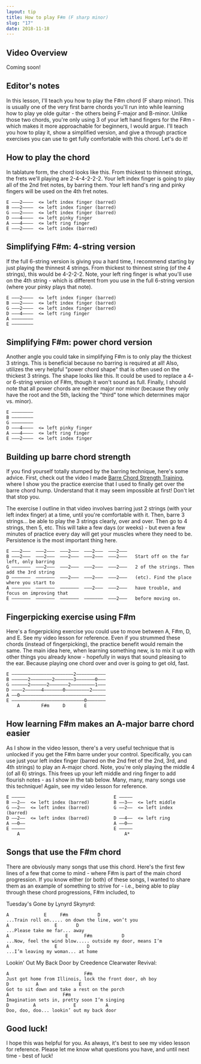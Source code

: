 ```yaml
---
layout: tip
title: How to play F#m (F sharp minor)
slug: "17"
date: 2018-11-18
---
```


## Video Overview

<!-- <iframe width="560" height="315" src="https://www.youtube.com/embed/ZLCC-HqI6CY?showinfo=0" frameborder="0" allowfullscreen></iframe> -->

Coming soon!

<!-- ## Print-friendly version of this lesson

For a print-ready PDF of this lesson, [become a supporter on my Patreon page](https://www.patreon.com/songnotes). For a few bucks a month, you get access to PDFs of all my new lessons. -->

## Editor's notes

In this lesson, I'll teach you how to play the F#m chord (F sharp minor). This is usually one of the very first barre chords you'll run into while learning how to play ye olde guitar - the others being F-major and B-minor. Unlike those two chords, you're only using 3 of your left hand fingers for the F#m - which makes it more approachable for beginners, I would argue. I'll teach you how to play it, show a simplified version, and give a through practice exercises you can use to get fully comfortable with this chord. Let's do it!

## How to play the chord

In tablature form, the chord looks like this. From thickest to thinnest strings, the frets we'll playing are 2-4-4-2-2-2. Your left index finger is going to play all of the 2nd fret notes, by barring them. Your left hand's ring and pinky fingers will be used on the 4th fret notes.

    E –––2––––  <= left index finger (barred)
    B –––2––––  <= left index finger (barred)
    G –––2––––  <= left index finger (barred)
    D –––4––––  <= left pinky finger
    A –––4––––  <= left ring finger
    E –––2––––  <= left index (barred)

## Simplifying F#m: 4-string version

If the full 6-string version is giving you a hard time, I recommend starting by just playing the thinnest 4 strings. From thickest to thinnest string (of the 4 strings), this would be 4-2-2-2. Note, your left ring finger is what you'll use on the 4th string - which is different from you use in the full 6-string version (where your pinky plays that note).

    E –––2––––  <= left index finger (barred)
    B –––2––––  <= left index finger (barred)
    G –––2––––  <= left index finger (barred)
    D –––4––––  <= left ring finger
    A ––––––––  
    E ––––––––  

## Simplifying F#m: power chord version

Another angle you could take in simplifying F#m is to only play the thickest 3 strings. This is beneficial because no barring is required at all! Also, utilizes the very helpful "power chord shape" that is often used on the thickest 3 strings. The shape looks like this. It could be used to replace a 4- or 6-string version of F#m, though it won't sound as full. Finally, I should note that all power chords are neither major nor minor (because they only have the root and the 5th, lacking the "third" tone which determines major vs. minor).

    E ––––––––  
    B ––––––––  
    G ––––––––  
    D –––4––––  <= left pinky finger
    A –––4––––  <= left ring finger
    E –––2––––  <= left index finger

## Building up barre chord strength

If you find yourself totally stumped by the barring technique, here's some advice. First, check out the video I made [Barre Chord Strength Training](https://www.youtube.com/watch?v=PI4Pce2HonM), where I show you the practice exercise that I used to finally get over the barre chord hump. Understand that it may seem impossible at first! Don't let that stop you.

The exercise I outline in that video involves barring just 2 strings (with your left index finger) at a time, until you're comfortable with it. Then, barre 3 strings... be able to play the 3 strings clearly, over and over. Then go to 4 strings, then 5, etc. This will take a few days (or weeks) - but even a few minutes of practice every day will get your muscles where they need to be. Persistence is the most important thing here.

    E –––2–––  –––2–––  –––2–––  –––2–––  –––2–––
    B –––2–––  –––2–––  –––2–––  –––2–––  –––2–––   Start off on the far left, only barring
    G –––––––  –––2–––  –––2–––  –––2–––  –––2–––   2 of the strings. Then add the 3rd string
    D –––––––  –––––––  –––2–––  –––2–––  –––2–––   (etc). Find the place where you start to
    A –––––––  –––––––  –––––––  –––2–––  –––2–––   have trouble, and focus on improving that
    E –––––––  –––––––  –––––––  –––––––  –––2–––   before moving on.

## Fingerpicking exercise using F#m

Here's a fingerpicking exercise you could use to move between A, F#m, D, and E. See my video lesson for reference. Even if you strummed these chords (instead of fingerpicking), the practice benefit would remain the same. The main idea here, when learning something new, is to mix it up with other things you already know - hopefully in ways that sound pleasing to the ear. Because playing one chord over and over is going to get old, fast.

    E –––––––––––––––––––––––2–––––––––––
    B ––––––2––––––––2–––––––3–––––––0–––
    G ––––––2––––––2–––––––2–––––––––1–––
    D ––––2––––––4–––––––0–––––––––2–––––
    A ––0––––––––––––––––––––––––––––––––
    E –––––––––––––––––––––––––––0–––––––
        A        F#m     D       E

## How learning F#m makes an A-major barre chord easier

As I show in the video lesson, there's a very useful technique that is unlocked if you get the F#m barre under your control. Specifically, you can use just your left index finger (barred on the 2nd fret of the 2nd, 3rd, and 4th strings) to play an A-major chord. Note, you're only playing the middle 4 (of all 6) strings. This frees up your left middle and ring finger to add flourish notes - as I show in the tab below. Many, many, many songs use this technique! Again, see my video lesson for reference.

    E –––––                                 E –––––                        
    B ––2––  <= left index (barred)         B ––3––  <= left middle
    G ––2––  <= left index (barred)         G ––2––  <= left index (barred)
    D ––2––  <= left index (barred)         D ––4––  <= left ring
    A ––0––                                 A ––0––                        
    E –––––                                 E –––––                        
        A                                       A*                                                  

## Songs that use the F#m chord

There are obviously many songs that use this chord. Here's the first few lines of a few that come to mind - where F#m is part of the main chord progression. If you know either (or both) of these songs, I wanted to share them as an example of something to strive for - i.e., being able to play through these chord progressions, F#m included, to

Tuesday's Gone by Lynyrd Skynyrd:

    A             E     F#m           D
    ...Train roll on..... on down the line, won’t you
    A                 E       D
    ...Please take me far... away
    A                     E      F#m           D
    ...Now, feel the wind blow..... outside my door, means I’m
    A                 E           D
    ...I’m leaving my woman... at home

Lookin' Out My Back Door by Creedence Clearwater Revival:

    A                            F#m
    Just got home from Illinois, lock the front door, oh boy
    D          A               E
    Got to sit down and take a rest on the porch
    A                    F#m
    Imagination sets in, pretty soon I’m singing
    D         A              E           A
    Doo, doo, doo... lookin’ out my back door


## Good luck!

I hope this was helpful for you. As always, it's best to see my video lesson for reference. Please let me know what questions you have, and until next time - best of luck!

